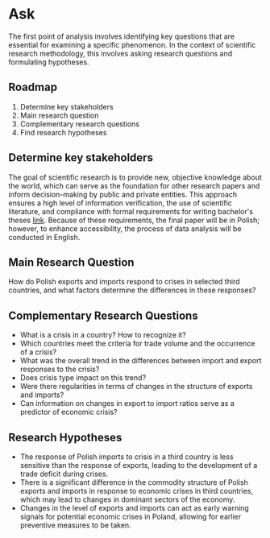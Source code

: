# Ask
The first point of analysis involves identifying key questions that are essential for examining a specific phenomenon. In the context of scientific research methodology, this involves asking research questions and formulating hypotheses.

## Roadmap
1. Determine key stakeholders
2. Main research question
3. Complementary research questions
4. Find research hypotheses

## Determine key stakeholders
The goal of scientific research is to provide new, objective knowledge about the world, which can serve as the foundation for other research papers and inform decision-making by public and private entities. This approach ensures a high level of information verification, the use of scientific literature, and compliance with formal requirements for writing bachelor's theses [link](https://www.ue.wroc.pl/p/bg/standardy_pracy_dyplomowej_licencjackiej_zal1.pdf). Because of these requirements, the final paper will be in Polish; however, to enhance accessibility, the process of data analysis will be conducted in English.

## Main Research Question
How do Polish exports and imports respond to crises in selected third countries, and what factors determine the differences in these responses?

## Complementary Research Questions
* What is a crisis in a country? How to recognize it?
* Which countries meet the criteria for trade volume and the occurrence of a crisis?
* What was the overall trend in the differences between import and export responses to the crisis?
* Does crisis type impact on this trend?
* Were there regularities in terms of changes in the structure of exports and imports?
* Can information on changes in export to import ratios serve as a predictor of economic crisis?

## Research Hypotheses
* The response of Polish imports to crisis in a third country is less sensitive than the response of exports, leading to the development of a trade deficit during crises.
* There is a significant difference in the commodity structure of Polish exports and imports in response to economic crises in third countries, which may lead to changes in dominant sectors of the economy.
* Changes in the level of exports and imports can act as early warning signals for potential economic crises in Poland, allowing for earlier preventive measures to be taken.

